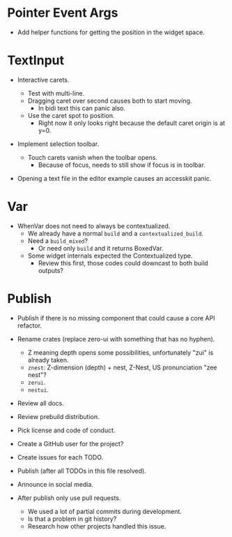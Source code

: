 # Pointer Event Args

* Add helper functions for getting the position in the widget space.

# TextInput

* Interactive carets.
    - Test with multi-line.
    - Dragging caret over second causes both to start moving.
        - In bidi text this can panic also.
    - Use the caret spot to position.
        - Right now it only looks right because the default caret origin is at y=0.

* Implement selection toolbar.
    - Touch carets vanish when the toolbar opens.
        - Because of focus, needs to still show if focus is in toolbar.

* Opening a text file in the editor example causes an accesskit panic.

# Var

* WhenVar does not need to always be contextualized.
    - We already have a normal `build` and a `contextualized_build`.
    - Need a `build_mixed`?
        - Or need only `build` and it returns BoxedVar.
    - Some widget internals expected the Contextualized type.
        - Review this first, those codes could downcast to both build outputs?

# Publish

* Publish if there is no missing component that could cause a core API refactor.

* Rename crates (replace zero-ui with something that has no hyphen). 
    - Z meaning depth opens some possibilities, unfortunately "zui" is already taken.
    - `znest`: Z-dimension (depth) + nest, Z-Nest, US pronunciation "zee nest"? 
    - `zerui`.
    - `nestui`.

* Review all docs.
* Review prebuild distribution.
* Pick license and code of conduct.
* Create a GitHub user for the project?
* Create issues for each TODO.

* Publish (after all TODOs in this file resolved).
* Announce in social media.

* After publish only use pull requests.
    - We used a lot of partial commits during development.
    - Is that a problem in git history?
    - Research how other projects handled this issue.